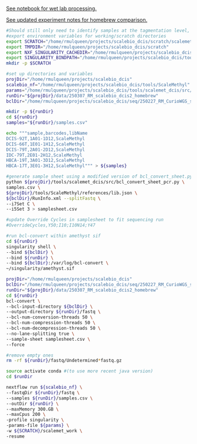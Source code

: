 [See notebook for wet lab processing.](https://mdandersonorg-my.sharepoint.com/personal/rmulqueen_mdanderson_org/_layouts/OneNote.aspx?id=%2Fpersonal%2Frmulqueen_mdanderson_org%2FDocuments%2FmetACT&wd=target%28scalebio%20sciMETv2.one%7CD3F046A2-B151-0443-938E-82A415D420EB%2F240910%20ScaleBio%20DCIS%20Samples%7C30534461-040E-C54F-BB40-7D53F8115495%2F%29)

[See updated experiment notes for homebrew comparison.](https://mdandersonorg-my.sharepoint.com/personal/rmulqueen_mdanderson_org/_layouts/OneNote.aspx?id=%2Fpersonal%2Frmulqueen_mdanderson_org%2FDocuments%2FmetACT&wd=target%28scalebio%20sciMETv2.one%7CD3F046A2-B151-0443-938E-82A415D420EB%2F250214%20ScaleBio%20Homebrew%20Sorting%20Extra%20Plates%7CA5A091ED-32C0-D24E-81B9-1EFF5EA1252B%2F%29)

```bash
#Should still only need to identify samples at the tagmentation level, and expanding the i5.txt and i7.txt should take care of itself.
#export environment variables for working/scratch directories
export SCRATCH="/home/rmulqueen/projects/scalebio_dcis/scratch/scalemet_work"
export TMPDIR="/home/rmulqueen/projects/scalebio_dcis/scratch"
export NXF_SINGULARITY_CACHEDIR="/home/rmulqueen/projects/scalebio_dcis/singularity"
export SINGULARITY_BINDPATH="/home/rmulqueen/projects/scalebio_dcis/tools/ScaleMethyl/bin" 
mkdir -p $SCRATCH

#set up directories and variables
projDir="/home/rmulqueen/projects/scalebio_dcis"
scalebio_nf="/home/rmulqueen/projects/scalebio_dcis/tools/ScaleMethyl" 
params="/home/rmulqueen/projects/scalebio_dcis/tools/scalemet_dcis/src/dcis_runParams.yml"
runDir="${projDir}/data/250307_RM_scalebio_dcis2_homebrew"
bclDir="/home/rmulqueen/projects/scalebio_dcis/seq/250227_RM_CurioWGS_scalemet"

mkdir -p ${runDir}
cd ${runDir}
samples="${runDir}/samples.csv"

echo """sample,barcodes,libName
DCIS-92T,1A01-1D12,ScaleMethyl
DCIS-66T,1E01-1H12,ScaleMethyl
DCIS-79T,2A01-2D12,ScaleMethyl
IDC-79T,2E01-2H12,ScaleMethyl
HBCA-19T,3A01-3D12,ScaleMethyl
HBCA-17T,3E01-3H12,ScaleMethyl""" > ${samples}

#generate sample sheet using a modified version of bcl_convert_sheet.py to allow for pcr plate specifications.
python ${projDir}/tools/scalemet_dcis/src/bcl_convert_sheet_pcr.py \
samples.csv \
${projDir}/tools/ScaleMethyl/references/lib.json \
${bclDir}/RunInfo.xml --splitFastq \
--i7Set C \
--i5Set 3 > samplesheet.csv

#update Override Cycles in samplesheet to fit sequencing run
#OverrideCycles,Y50;I10;I10N14;Y47

#run bcl-convert within amethyst sif
cd ${runDir}
singularity shell \
--bind ${bclDir} \
--bind ${runDir} \
--bind ${bclDir}:/var/log/bcl-convert \
~/singularity/amethyst.sif

projDir="/home/rmulqueen/projects/scalebio_dcis"
bclDir="/home/rmulqueen/projects/scalebio_dcis/seq/250227_RM_CurioWGS_scalemet"
runDir="${projDir}/data/250307_RM_scalebio_dcis2_homebrew"
cd ${runDir}
bcl-convert \
--bcl-input-directory ${bclDir} \
--output-directory ${runDir}/fastq \
--bcl-num-conversion-threads 50 \
--bcl-num-compression-threads 50 \
--bcl-num-decompression-threads 50 \
--no-lane-splitting true \
--sample-sheet samplesheet.csv \
--force

#remove empty ones
rm -rf ${runDir}/fastq/Undetermined*fastq.gz

source activate conda #(to use more recent java version)
cd $runDir

nextflow run ${scalebio_nf} \
--fastqDir ${runDir}/fastq \
--samples ${runDir}/samples.csv \
--outDir ${runDir} \
--maxMemory 300.GB \
--maxCpus 200 \
-profile singularity \
-params-file ${params} \
-w ${SCRATCH}/scalemet_work \
-resume



```
